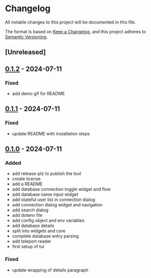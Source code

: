 # Changelog
All notable changes to this project will be documented in this file.

The format is based on [Keep a Changelog](https://keepachangelog.com/en/1.0.0/),
and this project adheres to [Semantic Versioning](https://semver.org/spec/v2.0.0.html).

## [Unreleased]

## [0.1.2](https://github.com/VinceDeslo/kith/compare/v0.1.1...v0.1.2) - 2024-07-11

### Fixed
- add demo gif for README

## [0.1.1](https://github.com/VinceDeslo/kith/compare/v0.1.0...v0.1.1) - 2024-07-11

### Fixed
- update README with installation steps

## [0.1.0](https://github.com/VinceDeslo/kith/releases/tag/v0.1.0) - 2024-07-11

### Added
- add release-plz to publish the tool
- create license
- add a README
- add database connection toggle widget and flow
- add database name input widget
- add stateful user list in connection dialog
- add connection dialog widget and navigation
- add search dialog
- add dotenv file
- add config object and env variables
- add database details
- split into widgets and core
- complete database entry parsing
- add teleport reader
- first setup of tui

### Fixed
- update wrapping of details paragraph
